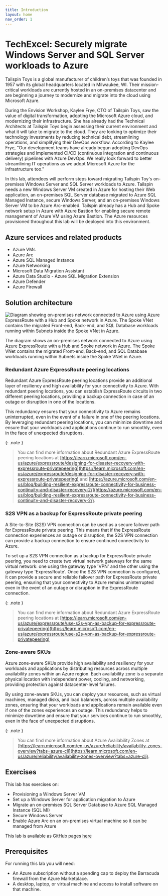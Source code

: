 ```yaml
---
title: Introduction
layout: home
nav_order: 1
---
```


# TechExcel: Securely migrate Windows Server and SQL Server workloads to Azure

Tailspin Toys is a global manufacturer of children’s toys that was founded in 1957 with its global headquarters located in Milwaukee, WI. Their mission-critical workloads are currently hosted in an on-premises datacenter and are beginning a journey to modernize and migrate into the cloud using Microsoft Azure.

During the Envision Workshop, Kaylee Frye, CTO of Tailspin Toys, saw the value of digital transformation, adopting the Microsoft Azure cloud, and modernizing their infrastructure. She has already had the Technical Architects at Tailspin Toys begin assessing their current environment and what it will take to migrate to the cloud. They are looking to optimize their technology investments by reducing technical debt, streamlining operations, and simplifying their DevOps workflow. According to Kaylee Frye, "Our development teams have already begun adopting DevOps strategies and implemented CI/CD (continuous integration and continuous delivery) pipelines with Azure DevOps. We really look forward to better streamlining IT operations as we adopt Microsoft Azure for the infrastructure too."

In this lab, attendees will perform steps toward migrating Tailspin Toy's on-premises Windows Server and SQL Server workloads to Azure. Tailspin needs a new Windows Server VM created in Azure for hosting their Web application, an on-premises SQL Server database migrated to Azure SQL Managed Instance, secure Windows Server, and an on-premises Windows Server VM to be Azure Arc-enabled.
Tailspin already has a Hub and Spoke network setup in Azure with Azure Bastion for enabling secure remote management of Azure VM using Azure Bastion. The Azure resources provisioned throughout this lab will be deployed into this environment.

## Azure services and related products

- Azure VMs
- Azure Arc
- Azure SQL Managed Instance
- Azure Networking
- Microsoft Data Migration Assistant
- Azure Data Studio - Azure SQL Migration Extension
- Azure Defender
- Azure Firewall

## Solution architecture

![Diagram showing on-premises network connected to Azure using Azure ExpressRoute with a Hub and Spoke network in Azure. The Spoke VNet contains the migrated Front-end, Back-end, and SQL Database workloads running within Subnets inside the Spoke VNet in Azure.](../../Hands-on%20lab/images/PreferredSolutionDiagram.png "Preferred Solution Diagram")

The diagram shows an on-premises network connected to Azure using Azure ExpressRoute with a Hub and Spoke network in Azure. The Spoke VNet contains the migrated Front-end, Back-end, and SQL Database workloads running within Subnets inside the Spoke VNet in Azure.

### Redundant Azure ExpressRoute peering locations

Redundant Azure ExpressRoute peering locations provide an additional layer of resiliency and high availability for your connectivity to Azure. With redundant peering locations, you can establish ExpressRoute circuits in two different peering locations, providing a backup connection in case of an outage or disruption in one of the locations.

This redundancy ensures that your connectivity to Azure remains uninterrupted, even in the event of a failure in one of the peering locations. By leveraging redundant peering locations, you can minimize downtime and ensure that your workloads and applications continue to run smoothly, even in the face of unexpected disruptions.

{: .note }
> You can find more information about Redundant Azure ExpressRoute peering locations at [https://learn.microsoft.com/en-us/azure/expressroute/designing-for-disaster-recovery-with-expressroute-privatepeering](https://learn.microsoft.com/en-us/azure/expressroute/designing-for-disaster-recovery-with-expressroute-privatepeering) and [https://azure.microsoft.com/en-us/blog/building-resilient-expressroute-connectivity-for-business-continuity-and-disaster-recovery-2/](https://azure.microsoft.com/en-us/blog/building-resilient-expressroute-connectivity-for-business-continuity-and-disaster-recovery-2/).

### S2S VPN as a backup for ExpressRoute private peering

A Site-to-Site (S2S) VPN connection can be used as a secure failover path for ExpressRoute private peering. This means that if the ExpressRoute connection experiences an outage or disruption, the S2S VPN connection can provide a backup connection to ensure continued connectivity to Azure.

To set up a S2S VPN connection as a backup for ExpressRoute private peering, you need to create two virtual network gateways for the same virtual network: one using the gateway type 'VPN' and the other using the gateway type 'ExpressRoute'. Once the S2S VPN connection is configured, it can provide a secure and reliable failover path for ExpressRoute private peering, ensuring that your connectivity to Azure remains uninterrupted even in the event of an outage or disruption in the ExpressRoute connection. 

{: .note }
> You can find more information about Redundant Azure ExpressRoute peering locations at [https://learn.microsoft.com/en-us/azure/expressroute/use-s2s-vpn-as-backup-for-expressroute-privatepeering](https://learn.microsoft.com/en-us/azure/expressroute/use-s2s-vpn-as-backup-for-expressroute-privatepeering)


### Zone-aware SKUs

Azure zone-aware SKUs provide high availability and resiliency for your workloads and applications by distributing resources across multiple availability zones within an Azure region. Each availability zone is a separate physical location with independent power, cooling, and networking, providing protection against datacenter-level failures.

By using zone-aware SKUs, you can deploy your resources, such as virtual machines, managed disks, and load balancers, across multiple availability zones, ensuring that your workloads and applications remain available even if one of the zones experiences an outage. This redundancy helps to minimize downtime and ensure that your services continue to run smoothly, even in the face of unexpected disruptions.

{: .note }
> You can find more information about Azure Availability Zones at [https://learn.microsoft.com/en-us/azure/reliability/availability-zones-overview?tabs=azure-cli](https://learn.microsoft.com/en-us/azure/reliability/availability-zones-overview?tabs=azure-cli).



## Exercises

This lab has exercises on:

* Provisioning a Windows Server VM
* Set up a Windows Server for application migration to Azure
* Migrate an on-premises SQL Server Database to Azure SQL Managed Instance (SQL MI)
* Secure Windows Server
* Enable Azure Arc on an on-premises virtual machine so it can be managed from Azure

This lab is available as GitHub pages [here](https://microsoft.github.io/TechExcel-Securely-migrate-Windows-Server-and-SQL-Server-workloads-to-Azure)


## Prerequisites

For running this lab you will need:

* An Azure subscription without a spending cap to deploy the Barracuda firewall from the Azure Marketplace.
* A desktop, laptop, or virtual machine and access to install software on that machine.